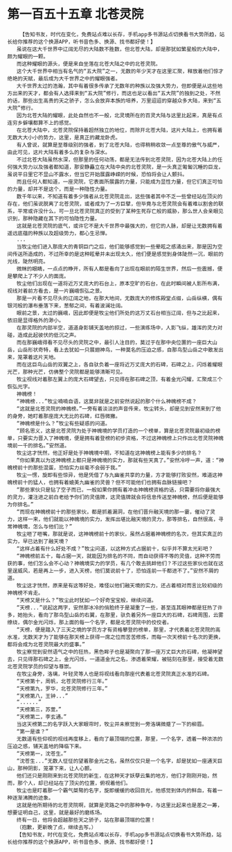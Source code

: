 # 第一百五十五章 北苍灵院
        【告知书友，时代在变化，免费站点难以长存，手机app多书源站点切换看书大势所趋，站长给你推荐的这个换源APP，听书音色多、换源、找书都好使！】
       虽说在这大千世界中辽阔无尽的大陆数不胜数，但北苍大陆，却是那犹如繁星般的大陆中，颇为耀眼的一颗。
       而这种耀眼的源头，便是来自坐落在北苍大陆之中的北苍灵院。
       这个大千世界中相当有名气的“五大院”之一，无数的年少天才在这里汇聚，释放着他们惊才绝艳的天赋，最后成为大千世界之中的耀眼强者。
       大千世界太过的浩瀚，其中有着很多传承了无数年的种族以及强大势力，但即便是从这些地方出来的天才，都会有人选择来到“五大院”修行，而这也足以看出“五大院”的独到之处，不然的话，那些出生高贵的天之骄子，怎么会放弃本族的培养，万里迢迢的穿越众多大陆，来到“五大院”修行。
       因为北苍大陆的耀眼，此处自然也不一般，北灵境所在的百灵大陆与这里比起来，真是有点连穷乡僻壤都算不上的感觉。
       在北苍大陆中，北苍灵院保持着超然独立的地位，而除开北苍大陆，这片大陆上，也拥有着无数大大小小的势力，这里，是真正的藏龙卧虎。
       有人曾说，就算是至尊级别的强者，到了北苍大陆，也得稍稍收敛一点至尊的傲气与威严，由此可见，这片大陆有着多么的复杂与深水。
       不过北苍大陆虽然水深，但那里的任何动荡，都是无法传到北苍灵院，因为北苍大陆上的任何强大势力以及强者都知道，那安静矗立在大陆中央的北苍灵院，是一头真正匍匐沉睡的巨龙，虽说平日里它不显山不露水，但当它开始展露峥嵘的时候，恐怕将会让人颤抖。
       而且任何人都知道，一座灵院，它表面所展露的力量，只能成为显性力量，但它们真正可怕的力量，却并不是这个，而是一种隐性力量。
       数千年以来，不知道有着多少强者从北苍灵院走出，这些强者其中不乏一些曾经站在顶尖的存在，他们虽说脱离了北苍灵院，或者成为了一方巨擘，但毕竟与北苍灵院会有着难以割舍的联系，平常或许没什么，可一旦北苍灵院真正的受到了某种生死存亡般的威胁，那么世人会亲眼见识到，那种隐藏在其下的可怕隐性力量。
       这就是北苍灵院的底气，或许它不是大千世界中最强大的，但它的人脉，却是让无数拥有着遥远底蕴的种族以及超级势力，都心生忌惮。
       ...
       当牧尘他们进入那庞大的青铜巨门之后，他们能够感觉到一些晕眩之感涌出来，那是因为空间传送所造成的，不过所幸的是这种眩晕并未出现太久，他们便是感觉到身体陡然一沉，眼前的光线，陡然明亮。
       微眯的眼睛，一点点的睁开，所有人都是看向了出现在眼前的陌生世界，然后一些震撼，便是攀爬上了不少人的面庞。
       牧尘他们出现在一道将近万丈庞大的石台上，原本空旷的石台，在此时瞬间被人影所布满，视线对着前方看去，是一片巍峨恢弘之景。
       那是一片看不见尽头的辽阔之地，在那大地间，无数庞大的修炼殿堂点缀，山岳纵横，偶有银河般的瀑布垂落下来，葱郁之间，有着波澜壮阔。
       眼前之景，太过的巍峨，因此即便是牧尘他们所处的这万丈石台相当辽阔，但与之比起来，依旧是显得格外的渺小。
       在那灵院的内部半空，道道身影铺天盖地的掠过，一些演练场中，人影飞纵，雄浑的灵力对碰，造成此起彼伏的低沉之声。
       而在那巍峨得看不见尽头的灵院之中，最引人注目的，莫过于在那中央位置的一座巨大山岳，山岳形状奇特，看上去犹如一只展翅神鸟，一种莫名的压迫之感，自那鸟型山岳之中散发出来，笼罩着这片天地。
       而在这巨鸟山岳的双翼之上，各自驮负着一座将近万丈庞大的石碑，石碑之上，闪烁着耀眼光芒，那种光芒，仿佛整个灵院都是能够清晰可见。
       牧尘视线对着那左翼上的庞大石碑望去，只见得在那石碑之顶，有着金光闪耀，汇聚成三个恢弘光字。
       神魄榜！
       “神魄榜...”牧尘喃喃自语，这莫非就是之前安然说起的那个什么神魄榜不成？
       “这就是北苍灵院的神魄榜。”一旁有着淡淡的声音传来，牧尘转头，却是见到安然来到了他的身旁，她盯着那座庞大无比的石碑，红唇微撇。
       “神魄榜是什么？”牧尘有些疑惑的问道。
       “顾名思义，这是北苍灵院为处于神魄境的学员打造的一个榜单，算是北苍灵院最初级的榜单，只要实力晋入了神魄境，便是拥有着登榜的初步资格，不过这神魄榜上只作出北苍灵院神魄境前一千的排名。”安然道。
       牧尘这才恍然，他正好是处于神魄境中期，不知道在这神魄榜上能有多少的排名？
       “你如果真以为这神魄榜上都只是神魄境的实力，那就有些天真了。”安然冷哼一声，道：“神魄榜前十的那些混蛋，恐怕实力丝毫不会弱于我。”
       牧尘一愣，旋即有些惊异，他是凭借了与九幽雀共享的力量，方才能够打败安然，难道这神魄榜前十的猛人，也拥有着媲美九幽雀的灵兽？但不可能他们也拥有血脉链接吧？
       “那些家伙只是钻了空子而已，一般如果你拥有着冲击神魄榜资格的话，只需要将你最强大的灵力，灌注进之前白老给予你们的灵值牌，这灵值牌就会将信息传送至神魄榜，然后便是能够为你排名。”
       “而现在神魄榜前十的那些家伙，都是抓着漏洞，在他们晋升融天境的那一霎，催动了灵力，这样一来，他们就能以神魄境的实力，发挥出堪比融天境的灵力，那等排名，自然很高，寻常神魄境，怎么与他们比？”
       牧尘咂了咂嘴，那就是说，这神魄榜前十的家伙，虽然占据着神魄榜的名次，但其实真正的实力，早已达到了融天境？
       “这样占着有什么好处不成？”牧尘问道，以这种方式占据前十，似乎并不算太光彩吧？
       “神魄榜前五十，每占据一天，就能因为排名的不同，而自动获得不等的灵值，这种不劳而获的事，他们怎么会不心动？神魄境实力的学员，有几个敢去挑衅他们？不过这些家伙也就在这里逞威风，若是再上一步，进入天榜，他们莫说前十了，恐怕连前一千都进不了。”安然不屑的道。
       牧尘这才恍然，原来是有这等好处，难怪以他们融天境的实力，还占着相对而言比较初级的神魄榜不肯走。
       “天榜又是什么？”牧尘此时犹如一个好奇宝宝般，继续问道。
       “天榜...”说起这两字，安然那冰冷的俏脸终于是凝重了一些，甚至连其眼神都是狂热了许多，她抬头，看向了那鸟型山岳的右翼，在那里，驮负着另外一座巨大的石碑，石碑周围，云雾缭绕，偶尔金光闪烁，那上面的每一个名字，都是北苍灵院中的佼佼者。
       “天榜，便是踏入了三天之境的学员方才有资格攀登的榜单，那里，才代表着北苍灵院的高水准，无数天才为了能够在那天榜上获得一席之位而苦苦修炼，而每一次天榜前十名次的更换，都将会成为北苍灵院最大的盛事。”
       牧尘察觉到安然语气之中的狂热，黑色眸子也是凝聚向了那一座万丈巨大的石碑，他凝神望去，只见得那石碑之上，金光闪烁，一道道金光之名，渗透着荣耀，被铭刻在那里，接受着无数北苍灵院学员的仰望与尊崇。
       在牧尘身旁，洛璃，叶轻灵等人也是将视线看向那座代表着北苍灵院真正水准的石碑。
       “天榜第十，周帆，北苍灵院修行三年。”
       “天榜第九，罗华，北苍灵院修行三年。”
       “天榜第八，王钟...”
       “......”
       “天榜第三，苏萱。”
       “天榜第二，李玄通。”
       当这天榜第二的名字跃入大家眼帘时，牧尘并未察觉到一旁洛璃微蹙了一下的柳眉。
       “第一是谁？”
       无数道有些仰视的视线再度移上，看向了最顶端的位置，那里，一个名字，透着一种浓浓的压迫之感，铺天盖地的降临下来。
       “天榜第一，沈苍生。”
       “沈苍生...”无数人怔怔的望着那金光之名，虽然仅仅只是一个名字，却是犹如一座通天巨山，那种阴影，笼罩下来，让人心颤。
       他们还只是刚刚来到北苍灵院的新生，在这种天才妖孽云集的地方，他们才刚刚开始，然而，那个人，却已经站在了顶尖的位置，俯视着他们。
       牧尘也是盯着那一个霸气桀骜的名字，旋即缓缓的收回目光，他感觉到体内的鲜血，有着一种逐渐沸腾的迹象。
       这就是他所期待的北苍灵院啊，就算是灵路之中的那种争夺，与这里比起来也是差之一筹，想要证明自己，这里，就是最好的磨练场。
       终有一日，他将会超越那些天之骄子，站在那最顶端的位置！
       （抱歉，更新晚了点，继续去写。）
       【告知书友，时代在变化，免费站点难以长存，手机app多书源站点切换看书大势所趋，站长给你推荐的这个换源APP，听书音色多、换源、找书都好使！】